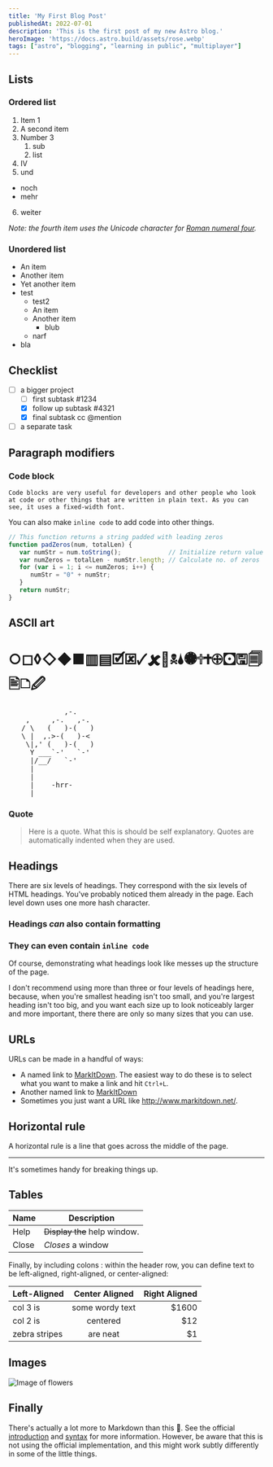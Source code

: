 ```yaml
---
title: 'My First Blog Post'
publishedAt: 2022-07-01
description: 'This is the first post of my new Astro blog.'
heroImage: 'https://docs.astro.build/assets/rose.webp'
tags: ["astro", "blogging", "learning in public", "multiplayer"]
---
```

## Lists

### Ordered list

1. Item 1
2. A second item
3. Number 3
   1. sub
   2. list
4. Ⅳ
5. und
  * noch
  * mehr
6. weiter

*Note: the fourth item uses the Unicode character for [Roman numeral four][2].*

### Unordered list

* An item
* Another item
* Yet another item
* test
  * test2
  * An item
  * Another item
    * blub
  * narf
* bla

## Checklist

- [ ] a bigger project
  - [ ] first subtask #1234
  - [x] follow up subtask #4321
  - [x] final subtask cc @mention
- [ ] a separate task

## Paragraph modifiers

### Code block

    Code blocks are very useful for developers and other people who look at code or other things that are written in plain text. As you can see, it uses a fixed-width font.

You can also make `inline code` to add code into other things.

```javascript
// This function returns a string padded with leading zeros
function padZeros(num, totalLen) {
   var numStr = num.toString();             // Initialize return value as string
   var numZeros = totalLen - numStr.length; // Calculate no. of zeros
   for (var i = 1; i <= numZeros; i++) {
      numStr = "0" + numStr;
   }
   return numStr;
}
```

## ASCII art

# ○◻◊◇◆■▥▤🗹🗷🗸🗶🖕🕱🌢🏶🕆🕇🕀🖸🖫🗐🖹🗅🖉

<pre>
             ,-. 
    ,     ,-.   ,-. 
   / \   (   )-(   ) 
   \ |  ,.>-(   )-< 
    \|,' (   )-(   ) 
     Y ___`-'   `-' 
     |/__/   `-' 
     | 
     | 
     |    -hrr- 
  ___|_____________ 
</pre>

### Quote

> Here is a quote. What this is should be self explanatory. Quotes are automatically indented when they are used.

## Headings

There are six levels of headings. They correspond with the six levels of HTML headings. You've probably noticed them already in the page. Each level down uses one more hash character.

### Headings *can* also contain **formatting**

### They can even contain `inline code`

Of course, demonstrating what headings look like messes up the structure of the page.

I don't recommend using more than three or four levels of headings here, because, when you're smallest heading isn't too small, and you're largest heading isn't too big, and you want each size up to look noticeably larger and more important, there there are only so many sizes that you can use.

## URLs

URLs can be made in a handful of ways:

* A named link to [MarkItDown][3]. The easiest way to do these is to select what you want to make a link and hit `Ctrl+L`.
* Another named link to [MarkItDown](http://www.markitdown.net/)
* Sometimes you just want a URL like <http://www.markitdown.net/>.

## Horizontal rule

A horizontal rule is a line that goes across the middle of the page.

---

It's sometimes handy for breaking things up.

## Tables

| Name | Description          |
| ------------- | ----------- |
| Help      | ~~Display the~~ help window.|
| Close     | _Closes_ a window     |

Finally, by including colons : within the header row, you can define text to be left-aligned, right-aligned, or center-aligned:

| Left-Aligned  | Center Aligned  | Right Aligned |
| :------------ |:---------------:| -----:|
| col 3 is      | some wordy text | $1600 |
| col 2 is      | centered        |   $12 |
| zebra stripes | are neat        |    $1 |

## Images

![Image of flowers](https://c1.staticflickr.com/1/675/22381378833_c35b2fdd75_n.jpg)

## Finally

There's actually a lot more to Markdown than this :camel:. See the official [introduction][4] and [syntax][5] for more information. However, be aware that this is not using the official implementation, and this might work subtly differently in some of the little things.


  [1]: http://daringfireball.net/projects/markdown/
  [2]: http://www.fileformat.info/info/unicode/char/2163/index.htm
  [3]: http://www.markitdown.net/
  [4]: http://daringfireball.net/projects/markdown/basics
  [5]: http://daringfireball.net/projects/markdown/syntax
